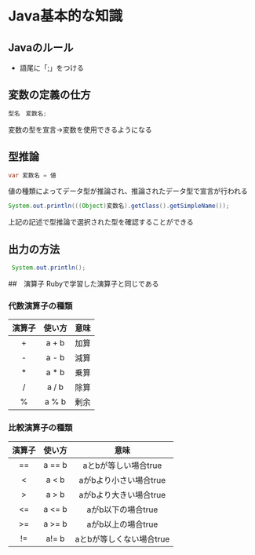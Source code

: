 # Java基本的な知識

## Javaのルール
* 語尾に「;」をつける

## 変数の定義の仕方
```java
型名　変数名;
```
変数の型を宣言→変数を使用できるようになる

## 型推論
```java
var 変数名 = 値
```
値の種類によってデータ型が推論され、推論されたデータ型で宣言が行われる

```java
System.out.println(((Object)変数名).getClass().getSimpleName());
```
上記の記述で型推論で選択された型を確認することができる


## 出力の方法

```java
 System.out.println();
```

##　演算子
Rubyで学習した演算子と同じである
### 代数演算子の種類

| 演算子 | 使い方 | 意味 |
| :---: | :---: | :---: |
| + | a + b | 加算 |
| - | a - b | 減算 |
| *	| a * b | 乗算 |
| / | a / b | 除算 |
| % | a % b | 剰余 |

### 比較演算子の種類

| 演算子 | 使い方 | 意味 |
| :---: | :---: | :---: |
| == | a == b | aとbが等しい場合true |
| < | a < b | aがbより小さい場合true |
| > | a > b | aがbより大きい場合true |
| <= | a <= b | aがb以下の場合true |
| >= | a >= b | aがb以上の場合true |
| != | a!= b | aとbが等しくない場合true |
